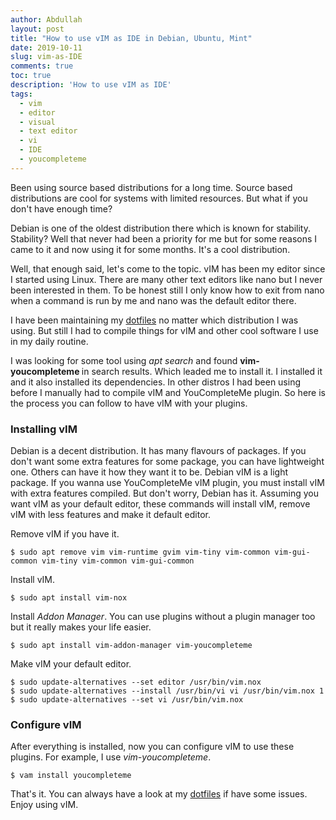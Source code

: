 ```yaml
---
author: Abdullah
layout: post
title: "How to use vIM as IDE in Debian, Ubuntu, Mint"
date: 2019-10-11 
slug: vim-as-IDE
comments: true
toc: true
description: 'How to use vIM as IDE'
tags:
  - vim
  - editor
  - visual
  - text editor
  - vi
  - IDE
  - youcompleteme
---
```


Been using source based distributions for a long time. Source based distributions are cool for systems with limited resources. But what if you don't have enough time?

Debian is one of the oldest distribution there which is known for
stability. Stability? Well that never had been a priority for me but
for some reasons I came to it and now using it for some months. It's
a cool distribution.

Well, that enough said, let's come to the topic. vIM has been my
editor since I started using Linux. There are many other text
editors like nano but I never been interested in them. To be honest
still I only know how to exit from nano when a command is run by me
and nano was the default editor there.


I have been maintaining my
[dotfiles](https://gitlab.com/Abdullah/cfg.git) no matter which distribution I was using. But still I had to compile things for vIM and other cool software I use in my daily routine.


I was looking for some tool using <i> apt search </i> and found
<b> vim-youcompleteme </b> in search results. Which leaded me to
install it. I installed it and it also installed its dependencies.
In other distros I had been using before I manually had to compile
vIM and YouCompleteMe plugin. So here is the process you can follow
to have vIM with your plugins.


### Installing vIM 

Debian is a decent distribution. It has many flavours of
packages. If you don't want some extra features for some package,
you can have lightweight one. Others can have it how they want it to
be. Debian vIM is a light package. If you wanna use YouCompleteMe
vIM plugin, you must install vIM with extra features compiled. But
don't worry, Debian has it. Assuming you want vIM as your default
editor, these commands will install vIM, remove vIM with less
features and make it default editor. 


Remove vIM if you have it.

```
$ sudo apt remove vim vim-runtime gvim vim-tiny vim-common vim-gui-common vim-tiny vim-common vim-gui-common 
```

Install vIM.

```
$ sudo apt install vim-nox
```
Install _Addon Manager_. You can use plugins without a plugin manager too but it really makes your life easier.

```
$ sudo apt install vim-addon-manager vim-youcompleteme
```

Make vIM your default editor. 

```
$ sudo update-alternatives --set editor /usr/bin/vim.nox
$ sudo update-alternatives --install /usr/bin/vi vi /usr/bin/vim.nox 1
$ sudo update-alternatives --set vi /usr/bin/vim.nox
```


### Configure vIM

After everything is installed, now you can configure vIM to use these plugins. For example, I use <i>vim-youcompleteme</i>.

```
$ vam install youcompleteme
```

That's it. You can always have a look at my
[dotfiles](https://gitlab.com/Abdullah/cfg.git)
if have some issues. Enjoy using vIM.
